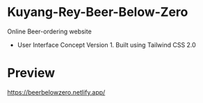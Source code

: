 # Kuyang-Rey-Beer-Below-Zero
Online Beer-ordering website
- User Interface Concept Version 1. Built using Tailwind CSS 2.0

# Preview
https://beerbelowzero.netlify.app/
